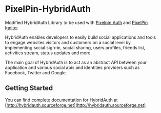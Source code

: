 # PixelPin-HybridAuth

Modified HybridAuth Library to be used with [Pixelpin Auth](https://github.com/PixelPinPlugins/PixelPin-Auth) and [PixelPin Igniter](https://github.com/PixelPinPlugins/PixelPin-Igniter)

HybridAuth enables developers to easily build social applications and tools
to engage websites visitors and customers on a social level by implementing
social sign-in, social sharing, users profiles, friends list, activities
stream, status updates and more.

The main goal of HybridAuth is to act as an abstract API between your application
and various social apis and identities providers such as Facebook, Twitter and Google.

## Getting Started

You can find  complete documentation for HybridAuth
at [http://hybridauth.sourceforge.net](http://hybridauth.sourceforge.net)
